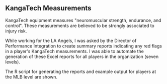 ## KangaTech Measurements

KangaTech equipment measures "neuromuscular strength, endurance, and control". These measurements are believed to be strongly associated to injury risk. 

While working for the LA Angels, I was asked by the Director of Performance Integration to create summary reports indicating any red flags in a player's KangaTech measurements. I was able to automate the generation of these Excel reports for all players in the organization (seven levels). 

The R script for generating the reports and example output for players at the MLB level are shown.
